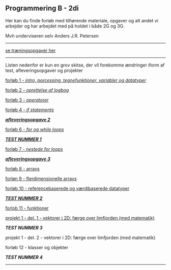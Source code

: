 ## Programmering B - 2di

Her kan du finde forløb med tilhørende materiale, opgaver og alt andet vi arbejder og har arbejdet med på holdet i både 2G og 3G.

Mvh underviseren selv Anders J.R. Petersen

-----------------------------------

[se træningsopgaver her](opgaver/opgave1.md)

-----------------------------------

Listen nedenfor er kun en grov skitse, der vil forekomme ændringer iform af test, afleveringsopgaver og projekter

[forløb 1 - *intro, porcessing, tegnefunktioner, variabler og datatyper*](forlob1_intro/forlob1_intro.md)

[forløb 2 - *oprettelse af logbog*](forlob2_logbog/forlob2_logbog.md)

[forløb 3 - *operatorer*](forlob3_operators/forlob3_operators.md)

[forløb 4 - *if statements*](forlob4_if/forlob4.md)

[***afleveringsopgave 2***](aflevering2/aflevering2.md)

[forløb 6 - *for og while loops*](forlob6_loops_intro/forlob6.md)

[***TEST NUMMER 1***](test1/info_test1.md)

[forløb 7 - *nestede for loops*](forlob7_nested_for/forlob7.md)

[***afleveringsopgave 3***](aflevering3/aflevering3.md)

[forløb 8 - arrays](forlob8_1D_arrays/forlob8.md)

[forløn 9 - flerdimensionelle arrays](forlob9_2D_arrays/forlob9.md)

[forløb 10 - referencebaserede og værdibaserede datatyper](forlob10_referencer/forlob10.md)

[***TEST NUMMER 2***](test2/info_test2.md)

[forlob 11 - funktioner](forlob11_funktioner/forlob11.md)

[projekt 1 - del. 1 - vektorer i 2D: færge over limfjorden (med matematik)](projekt1_feargen/projekt1.md)

***TEST NUMMER 3***

projekt 1 - del. 2 - vektorer i 2D: færge over limfjorden (med matematik)

forløb 12 - klasser og objekter

***TEST NUMMER 4***

-----------------------------------
